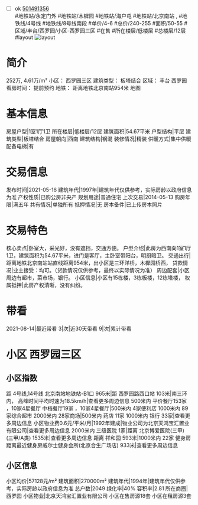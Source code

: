 - [ ] ok [501491356](https://bj.5i5j.com/ershoufang/501491356.html)  
 #地铁站/永定门外 #地铁站/木樨园 #地铁站/海户屯 #地铁站/北京南站 ,  #地铁线/4号线 #地铁线/8号线南段
#单价/4-6 #总价/240-255 #面积/50-55   #区域/丰台/西罗园/小区-西罗园三区 #在售 #所在楼层/低楼层 #总楼层/12层 #layout 
![layout](http://image2a.5i5j.com/bdir/layout/c3d80acedd7f46bf8b6f5871088a2dcd.jpg_P5.jpg) 
# 简介 
 252万,  4.61万/m² 
小区： 西罗园三区
建筑类型： 板塔结合
区域： 丰台 西罗园
看房时间： 提前预约
地铁： 距离地铁北京南站954米 地图
# 基本信息 
 房屋户型|1室1厅1卫
所在楼层|低楼层/12层
建筑面积|54.67平米
户型结构|平层
建筑类型|板塔结合
房屋朝向|西南
建筑结构|钢混
装修情况|精装
供暖方式|集中供暖
配备电梯|有
# 交易信息 
 发布时间|2021-05-16
建筑年代|1997年|建筑年代仅供参考，实际房龄以政府信息为准
产权性质|已购公房非央产
规划用途|普通住宅
上次交易|2014-05-13
购房年限|满五年
共有情况|单独所有
抵押情况|无
房本备件|已上传房本照片
# 交易特色 
 核心卖点|卧室大，采光好，没有遮挡，交通方便。
户型介绍|此房为西南向1室1厅1卫，建筑面积为54.67平米，进门是客厅，主卧室带阳台，明厨暗卫。
交通出行|距离地铁北京南站站直线距离954米，出小区是三环洋桥，木樨园桥西，
贷款情况|业主接受：均可。（贷款情况仅供参考，最终以实际情况为准）
周边配套|小区周边有超市，菜市场，银行。
小区信息|小区有15栋楼，3栋板楼，12栋塔楼，
权属抵押|此房产权清晰，没有纠纷。
# 带看 
 2021-08-14|最近带看	 3|次|近30天带看	 9|次|累计带看
# 小区 西罗园三区
## 小区指数 
 距 4号线,14号线 北京南站地铁站-B1口 965米|距 西罗园路西口站 103米|南三环内， 高峰时间平均时速为18.5km/h|查看更多周边信息
500米内 平价餐厅153家 ，10家4星餐厅
中档餐厅19家 ，10家4星餐厅|500米内 4家便利店
1000米内 89家综合超市
2000米内 28家商场|500米内 药店 11家
1000米内 银行 33家|查看更多周边信息
小区物业费0.6元/平米/月|1992年建成|物业公司为北京天鸿宝汇置业有限公司|查看更多周边信息
2000米内 三级医院 1家|距离 北京博爱医院(三甲) (三甲/A类) 1535米|查看更多周边信息
距离 祥和园 593米|1000米内 22家 健身房
距离最近健身房威尔士健身会所(北京合生广场店) 933米|查看更多周边信息
## 小区信息 
 小区均价|57128元/m²
建筑面积|270000m²
建筑年代|1994年|建筑年代仅供参考，实际房龄以政府信息为准
总户数|2049
绿化率|40%
容积率|2.81
所在商圈|西罗园
小区物业|北京天鸿宝汇置业有限公司
小区在售房源18套
小区在租房源3套

